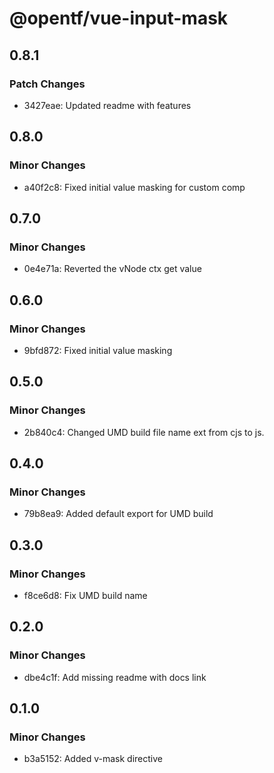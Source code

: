 # @opentf/vue-input-mask

## 0.8.1

### Patch Changes

- 3427eae: Updated readme with features

## 0.8.0

### Minor Changes

- a40f2c8: Fixed initial value masking for custom comp

## 0.7.0

### Minor Changes

- 0e4e71a: Reverted the vNode ctx get value

## 0.6.0

### Minor Changes

- 9bfd872: Fixed initial value masking

## 0.5.0

### Minor Changes

- 2b840c4: Changed UMD build file name ext from cjs to js.

## 0.4.0

### Minor Changes

- 79b8ea9: Added default export for UMD build

## 0.3.0

### Minor Changes

- f8ce6d8: Fix UMD build name

## 0.2.0

### Minor Changes

- dbe4c1f: Add missing readme with docs link

## 0.1.0

### Minor Changes

- b3a5152: Added v-mask directive
